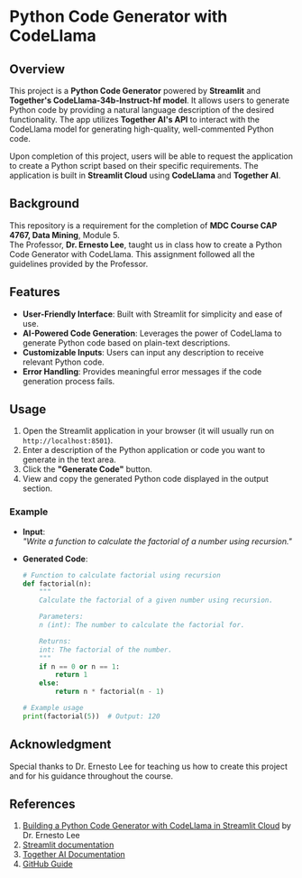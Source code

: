 # Python Code Generator with CodeLlama

## Overview

This project is a **Python Code Generator** powered by **Streamlit** and **Together's CodeLlama-34b-Instruct-hf model**. It allows users to generate Python code by providing a natural language description of the desired functionality. The app utilizes **Together AI's API** to interact with the CodeLlama model for generating high-quality, well-commented Python code.

Upon completion of this project, users will be able to request the application to create a Python script based on their specific requirements. The application is built in **Streamlit Cloud** using **CodeLlama** and **Together AI**.

## Background

This repository is a requirement for the completion of **MDC Course CAP 4767, Data Mining**, Module 5.  
The Professor, **Dr. Ernesto Lee**, taught us in class how to create a Python Code Generator with CodeLlama. This assignment followed all the guidelines provided by the Professor.

## Features

- **User-Friendly Interface**: Built with Streamlit for simplicity and ease of use.
- **AI-Powered Code Generation**: Leverages the power of CodeLlama to generate Python code based on plain-text descriptions.
- **Customizable Inputs**: Users can input any description to receive relevant Python code.
- **Error Handling**: Provides meaningful error messages if the code generation process fails.

## Usage

1. Open the Streamlit application in your browser (it will usually run on `http://localhost:8501`).
2. Enter a description of the Python application or code you want to generate in the text area.
3. Click the **"Generate Code"** button.
4. View and copy the generated Python code displayed in the output section.

### Example

- **Input**:  
  _"Write a function to calculate the factorial of a number using recursion."_

- **Generated Code**:
  ```python
  # Function to calculate factorial using recursion
  def factorial(n):
      """
      Calculate the factorial of a given number using recursion.

      Parameters:
      n (int): The number to calculate the factorial for.

      Returns:
      int: The factorial of the number.
      """
      if n == 0 or n == 1:
          return 1
      else:
          return n * factorial(n - 1)

  # Example usage
  print(factorial(5))  # Output: 120

## Acknowledgment

Special thanks to Dr. Ernesto Lee for teaching us how to create this project and for his guidance throughout the course.

## References

1. [Building a Python Code Generator with CodeLlama in Streamlit Cloud](https://drlee.io/building-a-python-code-generator-with-codellama-in-streamlit-cloud-4a78886918eb) by Dr. Ernesto Lee
2. [Streamlit documentation](https://docs.streamlit.io/)
3. [Together AI Documentation](https://docs.together.ai/docs/introduction)
4. [GitHub Guide](https://docs.github.com/en)



